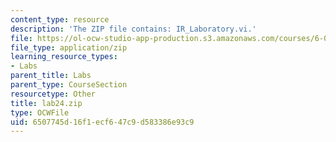 ```yaml
---
content_type: resource
description: 'The ZIP file contains: IR_Laboratory.vi.'
file: https://ol-ocw-studio-app-production.s3.amazonaws.com/courses/6-071j-introduction-to-electronics-signals-and-measurement-spring-2006/6507745d16f1ecf647c9d583386e93c9_lab24.zip
file_type: application/zip
learning_resource_types:
- Labs
parent_title: Labs
parent_type: CourseSection
resourcetype: Other
title: lab24.zip
type: OCWFile
uid: 6507745d-16f1-ecf6-47c9-d583386e93c9
---
```

